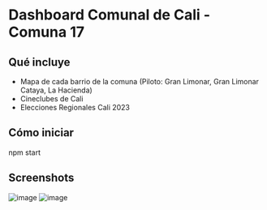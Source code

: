 # Dashboard Comunal de Cali - Comuna 17
## Qué incluye
- Mapa de cada barrio de la comuna (Piloto: Gran Limonar, Gran Limonar Cataya, La Hacienda)
- Cineclubes de Cali
- Elecciones Regionales Cali 2023
## Cómo iniciar
npm start
## Screenshots
![image](https://github.com/samigonza3/dashboard-comuna-17-cali/assets/24659970/008369a4-aaa0-41c3-b5c2-6dc41195fa2a)
![image](https://github.com/samigonza3/dashboard-comuna-17-cali/assets/24659970/0c519b95-bfa5-4d7a-8da9-b3b182ab817a)
